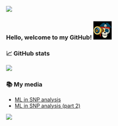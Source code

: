 <img src="https://raw.githubusercontent.com/cappelchi/cappelchi/master/cv_interactive.gif" width="800px">

### Hello, welcome to my GitHub! <img src="https://raw.githubusercontent.com/cappelchi/cappelchi/main/eye_animated_sticker%20(1).gif" width="50px">
</a>

  
### 📈 GitHub stats
<p><img src="https://github-readme-streak-stats.herokuapp.com?user=cappelchi&theme=dracula"/></p>

### 📚 My media
- [ML in SNP analysis](https://youtu.be/urTLCscw63w)
- [ML in SNP analysis (part 2)](https://youtu.be/8pjzET-MaFw)
<a href="https://www.linkedin.com/in/mikhail-kosaretskiy-97241b28/">
    <img src="https://img.shields.io/badge/LINKEDIN-12100E?logo=linkedin&color=282A36&logoColor=white" />

